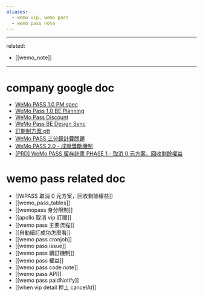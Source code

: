```yaml
---
aliases:
  - wemo vip, wemo pass
  - wemo pass note
---
```


---
related:
- [[wemo_note]]


---

# company google doc
-  [WeMo PASS 1.0 PM spec](https://docs.google.com/document/d/1GKvrWMsldMmdal1AtLelpXVbt5s9EweQgaw_y8qjRvQ/edit)
- [WeMo Pass 1.0 BE Planning](https://docs.google.com/document/d/1-oJ2WgM24T9gJoP9NEmjey12sQCxt5IiypA3K8pqV1s/edit#heading=h.7jfca8r3ppgt)
- [WeMo Pass Discount](https://docs.google.com/document/d/1nrWmHvkV8XaNi58s9p45vpnIig-Yv6SDJ8jdYtMkfeI/edit#heading=h.r3tgvtt46t2g)
- [WeMo Pass BE Design Sync](https://docs.google.com/document/d/1uPEvJ0c0dC4SBwoEScoH1Y0MLQv3wrJxAgoGkMNstdU/edit)
- [訂閱制方案 ptt](https://docs.google.com/presentation/d/1yswCP__Kjo4B57U6m5j6oJqajGk7DVo2FIrcfNU6Pqc/edit#slide=id.g143603638ae_2_0)
- [WeMo PASS 三分鐘計費問題](https://docs.google.com/document/d/1l5mTmWgR4Np24pIDfF4OJwhB_VhFh8n7KUhcuWfNnPs/edit#)
- [WeMo PASS 2.0 - 成就獎勵機制](https://docs.google.com/document/d/1nV5_V0m_ZZKuZPmoSBTlUi6NjcsgbJhpH_UDqYVAvIQ/edit)
- [[PRD] WeMo PASS 留存計畫 PHASE 1 - 取消 0 元方案，回收剩餘權益](https://docs.google.com/document/d/1QZhsefyi4hjGkTFc_Jc1N7wITqMxOzFQ0UM9TerRbTo/edit)
# wemo pass related doc
- [[WPASS 取消 0 元方案，回收剩餘權益]]
- [[wemo_pass_tables]]
- [[wemopass 身分限制]]
- [[apollo 取消 vip 訂閱]]
- [[wemo pass 主要流程]]
- [[自動續訂成功怎麼看]]
- [[wemo pass cronjob]]
- [[wemo pass issue]]
- [[wemo pass 續訂機制]]
- [[wemo pass 權益]]
- [[wemo pass code note]]
- [[wemo pass API]]
- [[wemo pass paidNotify]]
- [[when vip detail 押上 cancelAt]]






  
  
  
  
  
  
  
  




